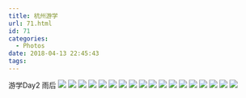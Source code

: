 ```yaml
---
title: 杭州游学
url: 71.html
id: 71
categories:
  - Photos
date: 2018-04-13 22:45:43
tags:
---
```


游学Day2 雨后 ![](https://w11097908001.oss-cn-shanghai.aliyuncs.com/2017/09/2017-08-25_102838-1-1.jpg) ![](https://w11097908001.oss-cn-shanghai.aliyuncs.com/2017/09/2017-08-25_102134-1-1.jpg) ![](https://w11097908001.oss-cn-shanghai.aliyuncs.com/2017/09/2017-08-24_112324-1-1-1.jpg) ![](https://w11097908001.oss-cn-shanghai.aliyuncs.com/2017/09/2017-08-24_111124-1-1-1.jpg) ![](https://w11097908001.oss-cn-shanghai.aliyuncs.com/2017/09/2017-08-24_111002-1-1.jpg) ![](https://w11097908009.oss-cn-shanghai.aliyuncs.com/2017/09/2017-08-24_112328-1-1.jpg) ![](https://w11097908009.oss-cn-shanghai.aliyuncs.com/2017/09/2017-08-24_111124-1-1.jpg) ![](https://w11097908009.oss-cn-shanghai.aliyuncs.com/2017/09/2017-08-25_125404.jpg) ![](https://w11097908009.oss-cn-shanghai.aliyuncs.com/2017/09/2017-08-25_102134-1.jpg) ![](https://w11097908009.oss-cn-shanghai.aliyuncs.com/2017/09/2017-08-26_131900-1.jpg) ![](https://w11097908009.oss-cn-shanghai.aliyuncs.com/2017/09/2017-08-26_132026.jpg) ![](https://w11097908009.oss-cn-shanghai.aliyuncs.com/2017/09/2017-08-26_131900-1-1.jpg) ![](https://w11097908009.oss-cn-shanghai.aliyuncs.com/2017/09/2017-08-26_131740-1-1.jpg) ![](https://w11097908009.oss-cn-shanghai.aliyuncs.com/2017/09/2017-08-25_102838-1-1.jpg) ![](https://w11097908009.oss-cn-shanghai.aliyuncs.com/2017/09/2017-08-26_131506-1-1.jpg) ![](https://w11097908009.oss-cn-shanghai.aliyuncs.com/2017/09/2017-08-25_163334-1.jpg) ![](https://w11097908009.oss-cn-shanghai.aliyuncs.com/2017/09/2017-08-24_111124-1-1-1.jpg) ![](https://w11097908009.oss-cn-shanghai.aliyuncs.com/2017/09/2017-08-24_111002-1-1.jpg?x-oss-process=image/resize,m_fill,w_1024,h_576)